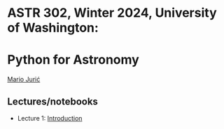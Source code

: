 # ASTR 302, Winter 2024, University of Washington: 
# Python for Astronomy

[Mario Jurić](https://dirac.astro.washington.edu/person/mario-juric/)

## Lectures/notebooks 

 *  Lecture 1: [Introduction](01-introduction.pdf)

